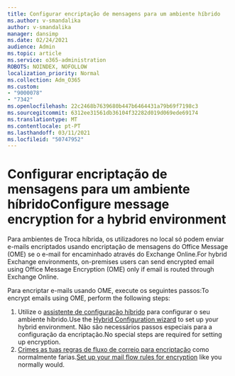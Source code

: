 ```yaml
---
title: Configurar encriptação de mensagens para um ambiente híbrido
ms.author: v-smandalika
author: v-smandalika
manager: dansimp
ms.date: 02/24/2021
audience: Admin
ms.topic: article
ms.service: o365-administration
ROBOTS: NOINDEX, NOFOLLOW
localization_priority: Normal
ms.collection: Adm_O365
ms.custom:
- "9000078"
- "7342"
ms.openlocfilehash: 22c2468b7639680b447b6464431a79b69f7198c3
ms.sourcegitcommit: 6312ee31561db36104f32282d019d069ede69174
ms.translationtype: MT
ms.contentlocale: pt-PT
ms.lasthandoff: 03/11/2021
ms.locfileid: "50747952"
---
```

# <a name="configure-message-encryption-for-a-hybrid-environment"></a><span data-ttu-id="c1142-102">Configurar encriptação de mensagens para um ambiente híbrido</span><span class="sxs-lookup"><span data-stu-id="c1142-102">Configure message encryption for a hybrid environment</span></span>

<span data-ttu-id="c1142-103">Para ambientes de Troca híbrida, os utilizadores no local só podem enviar e-mails encriptados usando encriptação de mensagens do Office Message (OME) se o e-mail for encaminhado através do Exchange Online.</span><span class="sxs-lookup"><span data-stu-id="c1142-103">For hybrid Exchange environments, on-premises users can send encrypted email using Office Message Encryption (OME) only if email is routed through Exchange Online.</span></span>

<span data-ttu-id="c1142-104">Para encriptar e-mails usando OME, execute os seguintes passos:</span><span class="sxs-lookup"><span data-stu-id="c1142-104">To encrypt emails using OME, perform the following steps:</span></span>

1. <span data-ttu-id="c1142-105">Utilize o [assistente de configuração híbrido](https://docs.microsoft.com/Exchange/hybrid-configuration-wizard) para configurar o seu ambiente híbrido.</span><span class="sxs-lookup"><span data-stu-id="c1142-105">Use the [Hybrid Configuration wizard](https://docs.microsoft.com/Exchange/hybrid-configuration-wizard) to set up your hybrid environment.</span></span> <span data-ttu-id="c1142-106">Não são necessários passos especiais para a configuração da encriptação.</span><span class="sxs-lookup"><span data-stu-id="c1142-106">No special steps are required for setting up encryption.</span></span>
2. <span data-ttu-id="c1142-107">[Crimes as tuas regras de fluxo de correio para encriptação](https://docs.microsoft.com/microsoft-365/compliance/define-mail-flow-rules-to-encrypt-email) como normalmente farias.</span><span class="sxs-lookup"><span data-stu-id="c1142-107">[Set up your mail flow rules for encryption](https://docs.microsoft.com/microsoft-365/compliance/define-mail-flow-rules-to-encrypt-email) like you normally would.</span></span>


